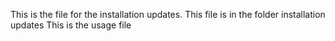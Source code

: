 
This is the file for the installation updates. This file is in the folder installation updates
This is the usage file
